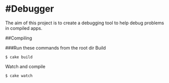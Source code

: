 #Debugger
========

The aim of this project is to create a debugging tool to help debug problems in compiled apps.

##Compiling

###Run these commands from the root dir
Build
  ```code
  $ cake build
  ```

Watch and compile
  ```code
  $ cake watch
  ```
